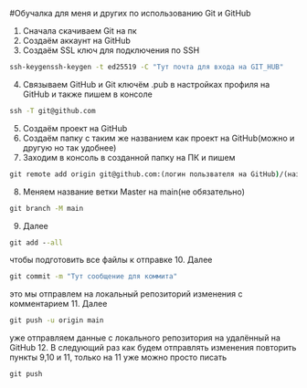 #Обучалка для меня и других по использованию Git и GitHub

1. Сначала скачиваем Git на пк
2. Создаём аккаунт на GitHub
3. Создаём SSL ключ для подключения по SSH
```cmd
ssh-keygenssh-keygen -t ed25519 -C "Тут почта для входа на GIT_HUB"
```
4. Связываем GitHub и Git ключём .pub в настройках профиля на GitHub и также пишем в консоле 
```cmd
ssh -T git@github.com
```
5. Создаём проект на GitHub
6. Создаём папку с таким же названием как проект на GitHub(можно и другую но так удобнее)
7. Заходим в консоль в созданной папку на ПК и пишем 
```cmd
git remote add origin git@github.com:(логин пользвателя на GitHub)/(название проекта созднного на GitHub).git
```
8. Меняем название ветки Master на main(не обязательно) 
```cmd
git branch -M main
```
9. Далее 
```cmd
git add --all
```
чтобы подготовить все файлы к отправке
10. Далее 
```cmd 
git commit -m "Тут сообщение для коммита"
```
это мы отправлем на локальный репозиторий изменения с комментарием
11. Далее 
```cmd 
git push -u origin main
```
уже отправляем данные с локального репозитория на удалённый на GitHub
12. В следующий раз как будем отправлять изменения повторить пункты 9,10 и 11, только на 11 уже можно просто писать
```cmd
git push
```